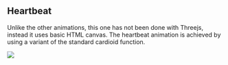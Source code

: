 ## Heartbeat

Unlike the other animations, this one has not been done with Threejs, instead it uses basic HTML canvas. The heartbeat animation is achieved by using a variant of the standard cardioid function.

![](https://github.com/danielbairamian/Threejs-Animations/blob/master/GifsAndSS/Gifs/heart.gif)

